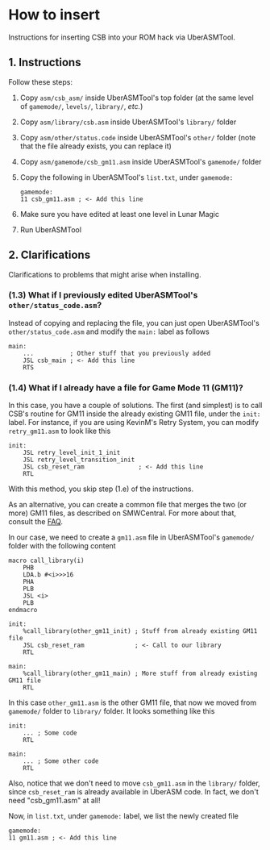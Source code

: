 # How to insert

Instructions for inserting CSB into your ROM hack via UberASMTool.

## 1. Instructions

Follow these steps:

1. Copy `asm/csb_asm/` inside UberASMTool's top folder (at the same level of
   `gamemode/`, `levels/`, `library/`, _etc._)
2. Copy `asm/library/csb.asm` inside UberASMTool's `library/` folder
3. Copy `asm/other/status.code` inside UberASMTool's `other/` folder (note that
   the file already exists, you can replace it)
4. Copy `asm/gamemode/csb_gm11.asm` inside UberASMTool's `gamemode/` folder
5. Copy the following in UberASMTool's `list.txt`, under `gamemode:`

   ```asm6502
   gamemode:
   11 csb_gm11.asm ; <- Add this line
   ```

6. Make sure you have edited at least one level in Lunar Magic
7. Run UberASMTool

## 2. Clarifications

Clarifications to problems that might arise when installing.

### (1.3) What if I previously edited UberASMTool's `other/status_code.asm`?

Instead of copying and replacing the file, you can just open UberASMTool's
`other/status_code.asm` and modify the `main:` label as follows

```asm6502
main:
    ...          ; Other stuff that you previously added
    JSL csb_main ; <- Add this line
    RTS
```

### (1.4) What if I already have a file for Game Mode 11 (GM11)?

In this case, you have a couple of solutions. The first (and simplest) is to
call CSB's routine for GM11 inside the already existing GM11 file, under the
`init:` label. For instance, if you are using KevinM's Retry System, you can
modify `retry_gm11.asm` to look like this

```asm6502
init:
    JSL retry_level_init_1_init
    JSL retry_level_transition_init
    JSL csb_reset_ram               ; <- Add this line
    RTL
```

With this method, you skip step (1.e) of the instructions.

As an alternative, you can create a common file that merges the two (or more)
GM11 files, as described on SMWCentral. For more about that, consult the
[FAQ](https://www.smwcentral.net/?p=faq&page=1515827-uberasm).

In our case, we need to create a `gm11.asm` file in UberASMTool's `gamemode/`
folder with the following content

```asm6502
macro call_library(i)
    PHB
    LDA.b #<i>>>16
    PHA
    PLB
    JSL <i>
    PLB
endmacro

init:
    %call_library(other_gm11_init) ; Stuff from already existing GM11 file
    JSL csb_reset_ram              ; <- Call to our library
    RTL

main:
    %call_library(other_gm11_main) ; More stuff from already existing GM11 file
    RTL
```

In this case `other_gm11.asm` is the other GM11 file, that now we moved from
`gamemode/` folder to `library/` folder. It looks something like this

```asm6502
init:
    ... ; Some code
    RTL

main:
    ... ; Some other code
    RTL
```

Also, notice that we don't need to move `csb_gm11.asm` in the `library/` folder,
since `csb_reset_ram` is already available in UberASM code. In fact, we don't
need "csb_gm11.asm" at all!

Now, in `list.txt`, under `gamemode:` label, we list the newly created file

```asm6502
gamemode:
11 gm11.asm ; <- Add this line
```
